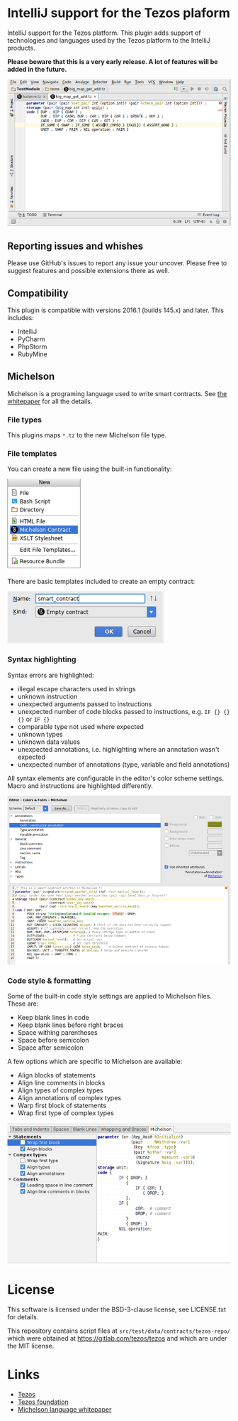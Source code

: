 # IntelliJ support for the Tezos plaform

IntelliJ support for the Tezos platform.
This plugin adds support of technologies and languages used by the
Tezos platform to the IntelliJ products.

**Please beware that this is a very early release. A lot of features will be added in the future.**

<img src="docs/mainwindow.png"/>

## Reporting issues and whishes
Please use GitHub's issues to report any issue your uncover. Please free to
suggest features and possible extensions there as well.

## Compatibility

This plugin is compatible with versions 2016.1 (builds 145.x) and later.
This includes:
- IntelliJ
- PyCharm
- PhpStorm
- RubyMine

## Michelson

Michelson is a programing language used to write smart contracts.
See [the whitepaper](http://tezos.gitlab.io/betanet/whitedoc/michelson.html#) for all the details.

### File types
This plugins maps `*.tz` to the new Michelson file type.

### File templates

You can create a new file using the built-in functionality:

<img src="docs/newfile.png">

There are basic templates included to create an empty contract:

<img src="docs/newfiledialog.png">

### Syntax highlighting

Syntax errors are highlighted:
- illegal escape characters used in strings
- unknown instruction
- unexpected arguments passed to instructions
- unexpected number of code blocks passed to instructions, e.g. `IF {} {} {}` or `IF {}`
- comparable type not used where expected
- unknown types
- unknown data values
- unexpected annotations, i.e. highlighting where an annotation wasn't expected
- unexpected number of annotations (type, variable and field annotations)

All syntax elements are configurable in the editor's color scheme settings.
Macro and instructions are highlighted differently.

<img src="docs/colorsettings.png"/>

### Code style & formatting

Some of the built-in code style settings are applied to Michelson files.
These are:
- Keep blank lines in code
- Keep blank lines before right braces
- Space withing parentheses
- Space before semicolon
- Space after semicolon

A few options which are specific to Michelson are available:
- Align blocks of statements
- Align line comments in blocks
- Align types of complex types
- Align annotations of complex types
- Warp first block of statements
- Wrap first type of complex types

<img src="docs/codestyle_michelson.png"/>

# License
This software is licensed under the BSD-3-clause license, see LICENSE.txt for details.

This repository contains script files at `src/test/data/contracts/tezos-repo/`
which were obtained at https://gitlab.com/tezos/tezos and which are under the MIT license.

# Links
- [Tezos](https://tezos.com/)
- [Tezos foundation](http://tezosfoundation.ch/)
- [Michelson language whitepaper](http://tezos.gitlab.io/betanet/whitedoc/michelson.html)